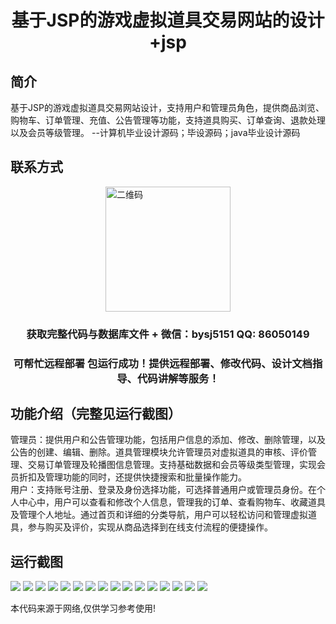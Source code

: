 <p><h1 align="center">基于JSP的游戏虚拟道具交易网站的设计+jsp</h1></p>

## 简介
基于JSP的游戏虚拟道具交易网站设计，支持用户和管理员角色，提供商品浏览、购物车、订单管理、充值、公告管理等功能，支持道具购买、订单查询、退款处理以及会员等级管理。    --计算机毕业设计源码；毕设源码；java毕业设计源码


## 联系方式
<img src="https://bs-1329754181.cos.ap-shanghai.myqcloud.com/wx.jpg" alt="二维码" style="display: block; margin: 0 auto;" width="200px">
<p><h3 align="center">获取完整代码与数据库文件 + 微信：bysj5151 QQ: 86050149</h3></p>
<p><h3 align="center">可帮忙远程部署 包运行成功！提供远程部署、修改代码、设计文档指导、代码讲解等服务！</h3></p>

## 功能介绍（完整见运行截图）
管理员：提供用户和公告管理功能，包括用户信息的添加、修改、删除管理，以及公告的创建、编辑、删除。道具管理模块允许管理员对虚拟道具的审核、评价管理、交易订单管理及轮播图信息管理。支持基础数据和会员等级类型管理，实现会员折扣及管理功能的同时，还提供快捷搜索和批量操作能力。  
用户：支持账号注册、登录及身份选择功能，可选择普通用户或管理员身份。在个人中心中，用户可以查看和修改个人信息，管理我的订单、查看购物车、收藏道具及管理个人地址。通过首页和详细的分类导航，用户可以轻松访问和管理虚拟道具，参与购买及评价，实现从商品选择到在线支付流程的便捷操作。


## 运行截图
![](https://bs-1329754181.cos.ap-shanghai.myqcloud.com/ssm/GameVirtualItemTradingWebsiteBasedOnJSP/img/001.jpg)
![](https://bs-1329754181.cos.ap-shanghai.myqcloud.com/ssm/GameVirtualItemTradingWebsiteBasedOnJSP/img/002.jpg)
![](https://bs-1329754181.cos.ap-shanghai.myqcloud.com/ssm/GameVirtualItemTradingWebsiteBasedOnJSP/img/003.jpg)
![](https://bs-1329754181.cos.ap-shanghai.myqcloud.com/ssm/GameVirtualItemTradingWebsiteBasedOnJSP/img/004.jpg)
![](https://bs-1329754181.cos.ap-shanghai.myqcloud.com/ssm/GameVirtualItemTradingWebsiteBasedOnJSP/img/005.jpg)
![](https://bs-1329754181.cos.ap-shanghai.myqcloud.com/ssm/GameVirtualItemTradingWebsiteBasedOnJSP/img/006.jpg)
![](https://bs-1329754181.cos.ap-shanghai.myqcloud.com/ssm/GameVirtualItemTradingWebsiteBasedOnJSP/img/007.jpg)
![](https://bs-1329754181.cos.ap-shanghai.myqcloud.com/ssm/GameVirtualItemTradingWebsiteBasedOnJSP/img/008.jpg)
![](https://bs-1329754181.cos.ap-shanghai.myqcloud.com/ssm/GameVirtualItemTradingWebsiteBasedOnJSP/img/009.jpg)
![](https://bs-1329754181.cos.ap-shanghai.myqcloud.com/ssm/GameVirtualItemTradingWebsiteBasedOnJSP/img/010.jpg)
![](https://bs-1329754181.cos.ap-shanghai.myqcloud.com/ssm/GameVirtualItemTradingWebsiteBasedOnJSP/img/011.jpg)
![](https://bs-1329754181.cos.ap-shanghai.myqcloud.com/ssm/GameVirtualItemTradingWebsiteBasedOnJSP/img/012.jpg)
![](https://bs-1329754181.cos.ap-shanghai.myqcloud.com/ssm/GameVirtualItemTradingWebsiteBasedOnJSP/img/013.jpg)
![](https://bs-1329754181.cos.ap-shanghai.myqcloud.com/ssm/GameVirtualItemTradingWebsiteBasedOnJSP/img/014.jpg)
![](https://bs-1329754181.cos.ap-shanghai.myqcloud.com/ssm/GameVirtualItemTradingWebsiteBasedOnJSP/img/015.jpg)
![](https://bs-1329754181.cos.ap-shanghai.myqcloud.com/ssm/GameVirtualItemTradingWebsiteBasedOnJSP/img/016.jpg)

<p>本代码来源于网络,仅供学习参考使用!</p>
